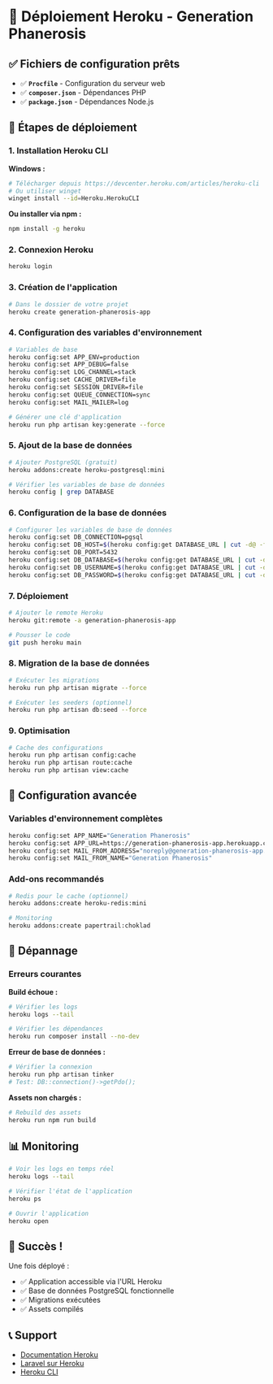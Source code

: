 # 🚀 Déploiement Heroku - Generation Phanerosis

## ✅ Fichiers de configuration prêts

- ✅ **`Procfile`** - Configuration du serveur web
- ✅ **`composer.json`** - Dépendances PHP
- ✅ **`package.json`** - Dépendances Node.js

## 🎯 Étapes de déploiement

### 1. Installation Heroku CLI

**Windows :**
```bash
# Télécharger depuis https://devcenter.heroku.com/articles/heroku-cli
# Ou utiliser winget
winget install --id=Heroku.HerokuCLI
```

**Ou installer via npm :**
```bash
npm install -g heroku
```

### 2. Connexion Heroku

```bash
heroku login
```

### 3. Création de l'application

```bash
# Dans le dossier de votre projet
heroku create generation-phanerosis-app
```

### 4. Configuration des variables d'environnement

```bash
# Variables de base
heroku config:set APP_ENV=production
heroku config:set APP_DEBUG=false
heroku config:set LOG_CHANNEL=stack
heroku config:set CACHE_DRIVER=file
heroku config:set SESSION_DRIVER=file
heroku config:set QUEUE_CONNECTION=sync
heroku config:set MAIL_MAILER=log

# Générer une clé d'application
heroku run php artisan key:generate --force
```

### 5. Ajout de la base de données

```bash
# Ajouter PostgreSQL (gratuit)
heroku addons:create heroku-postgresql:mini

# Vérifier les variables de base de données
heroku config | grep DATABASE
```

### 6. Configuration de la base de données

```bash
# Configurer les variables de base de données
heroku config:set DB_CONNECTION=pgsql
heroku config:set DB_HOST=$(heroku config:get DATABASE_URL | cut -d@ -f2 | cut -d/ -f1)
heroku config:set DB_PORT=5432
heroku config:set DB_DATABASE=$(heroku config:get DATABASE_URL | cut -d/ -f4)
heroku config:set DB_USERNAME=$(heroku config:get DATABASE_URL | cut -d: -f2 | cut -d@ -f1 | cut -d/ -f3)
heroku config:set DB_PASSWORD=$(heroku config:get DATABASE_URL | cut -d: -f3 | cut -d@ -f1)
```

### 7. Déploiement

```bash
# Ajouter le remote Heroku
heroku git:remote -a generation-phanerosis-app

# Pousser le code
git push heroku main
```

### 8. Migration de la base de données

```bash
# Exécuter les migrations
heroku run php artisan migrate --force

# Exécuter les seeders (optionnel)
heroku run php artisan db:seed --force
```

### 9. Optimisation

```bash
# Cache des configurations
heroku run php artisan config:cache
heroku run php artisan route:cache
heroku run php artisan view:cache
```

## 🔧 Configuration avancée

### Variables d'environnement complètes

```bash
heroku config:set APP_NAME="Generation Phanerosis"
heroku config:set APP_URL=https://generation-phanerosis-app.herokuapp.com
heroku config:set MAIL_FROM_ADDRESS="noreply@generation-phanerosis-app.herokuapp.com"
heroku config:set MAIL_FROM_NAME="Generation Phanerosis"
```

### Add-ons recommandés

```bash
# Redis pour le cache (optionnel)
heroku addons:create heroku-redis:mini

# Monitoring
heroku addons:create papertrail:choklad
```

## 🚨 Dépannage

### Erreurs courantes

**Build échoue :**
```bash
# Vérifier les logs
heroku logs --tail

# Vérifier les dépendances
heroku run composer install --no-dev
```

**Erreur de base de données :**
```bash
# Vérifier la connexion
heroku run php artisan tinker
# Test: DB::connection()->getPdo();
```

**Assets non chargés :**
```bash
# Rebuild des assets
heroku run npm run build
```

## 📊 Monitoring

```bash
# Voir les logs en temps réel
heroku logs --tail

# Vérifier l'état de l'application
heroku ps

# Ouvrir l'application
heroku open
```

## 🎉 Succès !

Une fois déployé :
- ✅ Application accessible via l'URL Heroku
- ✅ Base de données PostgreSQL fonctionnelle
- ✅ Migrations exécutées
- ✅ Assets compilés

## 📞 Support

- [Documentation Heroku](https://devcenter.heroku.com/)
- [Laravel sur Heroku](https://devcenter.heroku.com/articles/deploying-php)
- [Heroku CLI](https://devcenter.heroku.com/articles/heroku-cli) 